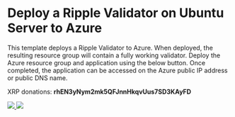 # Deploy a Ripple Validator on Ubuntu Server to Azure

This template deploys a Ripple Validator to Azure. When deployed, the resulting resource group will contain a fully working validator. Deploy the Azure resource group and application using the below button. Once completed, the application can be accessed on the Azure public IP address or public DNS name. 

XRP donations: **rhEN3yNym2mk5QFJnnHkqvUus7SD3KAyFD**

<a href="https://portal.azure.com/#create/Microsoft.Template/uri/https%3A%2F%2Fraw.githubusercontent.com%2Fzapstergateway%2Fripple-validator-ubuntu-azure-deployment%2Fmaster%2Fazuredeploy.json" target="_blank">
    <img src="http://azuredeploy.net/deploybutton.png"/>
</a>

<a href="http://armviz.io/#/?load=https%3A%2F%2Fraw.githubusercontent.com%2Fzapstergateway%2Fripple-validator-ubuntu-azure-deployment%2Fmaster%2Fazuredeploy.json" target="_blank">
<img src="http://armviz.io/visualizebutton.png"/>
</a>